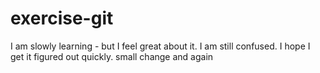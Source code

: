 # exercise-git
I am slowly learning - but I feel great about it. I am still confused.
I hope I get it figured out quickly.
small change
and again
